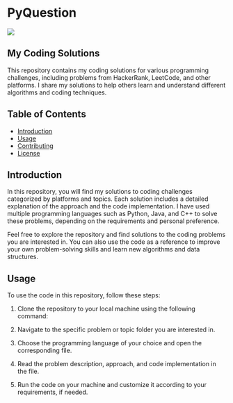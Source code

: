 # PyQuestion
<img src="https://miro.medium.com/v2/resize:fit:770/1*Aqn9-zYnfhMnT0aC71dWQA.png">

## My Coding Solutions
This repository contains my coding solutions for various programming challenges, including problems from HackerRank, LeetCode, and other platforms. I share my solutions to help others learn and understand different algorithms and coding techniques.

## Table of Contents

- [Introduction](#introduction)
- [Usage](#usage)
- [Contributing](#contributing)
- [License](#license)

## Introduction

In this repository, you will find my solutions to coding challenges categorized by platforms and topics. Each solution includes a detailed explanation of the approach and the code implementation. I have used multiple programming languages such as Python, Java, and C++ to solve these problems, depending on the requirements and personal preference.

Feel free to explore the repository and find solutions to the coding problems you are interested in. You can also use the code as a reference to improve your own problem-solving skills and learn new algorithms and data structures.

## Usage

To use the code in this repository, follow these steps:

1. Clone the repository to your local machine using the following command:

2. Navigate to the specific problem or topic folder you are interested in.

3. Choose the programming language of your choice and open the corresponding file.

4. Read the problem description, approach, and code implementation in the file.

5. Run the code on your machine and customize it according to your requirements, if needed.


